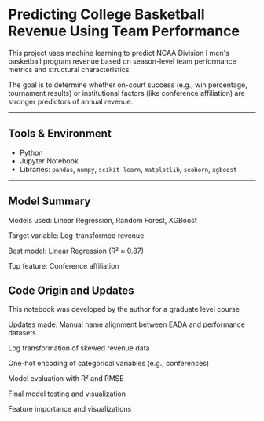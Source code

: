 # Predicting College Basketball Revenue Using Team Performance

This project uses machine learning to predict NCAA Division I men's basketball program revenue based on season-level team performance metrics and structural characteristics.

The goal is to determine whether on-court success (e.g., win percentage, tournament results) or institutional factors (like conference affiliation) are stronger predictors of annual revenue.


---

## Tools & Environment

- Python
- Jupyter Notebook
- Libraries: `pandas`, `numpy`, `scikit-learn`, `matplotlib`, `seaborn`, `xgboost`

---

## Model Summary
Models used: Linear Regression, Random Forest, XGBoost

Target variable: Log-transformed revenue

Best model: Linear Regression (R² ≈ 0.87)

Top feature: Conference affiliation

## Code Origin and Updates
This notebook was developed by the author for a graduate level course

Updates made:
Manual name alignment between EADA and performance datasets

Log transformation of skewed revenue data

One-hot encoding of categorical variables (e.g., conferences)

Model evaluation with R² and RMSE

Final model testing and visualization

Feature importance and visualizations 
